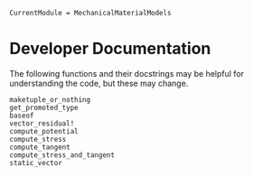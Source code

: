 ```@meta
CurrentModule = MechanicalMaterialModels
```

# Developer Documentation
The following functions and their docstrings may be helpful 
for understanding the code, but these may change.
```@docs
maketuple_or_nothing
get_promoted_type
baseof
vector_residual!
compute_potential
compute_stress
compute_tangent
compute_stress_and_tangent
static_vector
```